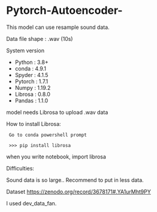 # Pytorch-Autoencoder-

This model can use resample sound data.

Data file shape : .wav (10s)



System version
 - Python : 3.8+ 
 - conda : 4.9.1
 - Spyder : 4.1.5
 - Pytorch : 1.7.1
 - Numpy : 1.19.2
 - Librosa : 0.8.0
 - Pandas : 1.1.0
 
 
 model needs Librosa to upload .wav data
 
 How to install Librosa:
 
     Go to conda powershell prompt
 
     >>> pip install librosa
 
 
 when you write notebook, import librosa 
 
 
 
 Difficulties:
     
 Sound data is so large.. 
 Recommend to put in less data.
     
 Dataset
 https://zenodo.org/record/3678171#.YA1urMht9PY
 
 I used dev_data_fan.
 
 
